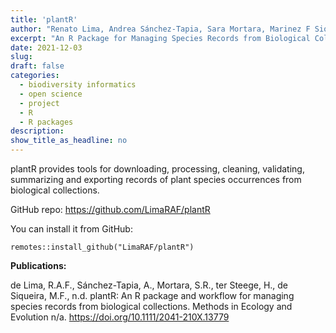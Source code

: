 ```yaml
---
title: 'plantR'
author: "Renato Lima, Andrea Sánchez-Tapia, Sara Mortara, Marinez F Siqueira, Hans van ter Steege"
excerpt: "An R Package for Managing Species Records from Biological Collections, led and maintained by Renato Lima"
date: 2021-12-03
slug: 
draft: false
categories:
  - biodiversity informatics
  - open science
  - project
  - R
  - R packages
description: 
show_title_as_headline: no
---
```


plantR provides tools for downloading, processing, cleaning, validating, summarizing and exporting records of plant species occurrences from biological collections. 

GitHub repo:
https://github.com/LimaRAF/plantR

You can install it from GitHub: 
```
remotes::install_github("LimaRAF/plantR")
````

 
__Publications:__

de Lima, R.A.F., Sánchez-Tapia, A., Mortara, S.R., ter Steege, H., de Siqueira, M.F., n.d. plantR: An R package and workflow for managing species records from biological collections. Methods in Ecology and Evolution n/a. https://doi.org/10.1111/2041-210X.13779




